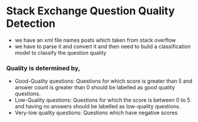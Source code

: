 # Stack Exchange Question Quality Detection
- we have an xml file names posts which taken from stack overflow
- we have to parse it and convert it and then need to build a classification model to classify the question quality

### Quality is determined by,
- Good-Quality questions: Questions for which score is greater than 5 and answer count is greater than 0 should be labelled as good quality questions.<br>
- Low-Quality questions: Questions for which the score is between 0 to 5 and having no answers should be labelled as low-quality questions.
- Very-low quality questions: Questions which have negative scores